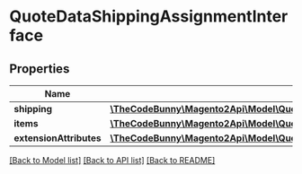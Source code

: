 # QuoteDataShippingAssignmentInterface

## Properties
Name | Type | Description | Notes
------------ | ------------- | ------------- | -------------
**shipping** | [**\TheCodeBunny\Magento2Api\Model\QuoteDataShippingInterface**](QuoteDataShippingInterface.md) |  | 
**items** | [**\TheCodeBunny\Magento2Api\Model\QuoteDataCartItemInterface[]**](QuoteDataCartItemInterface.md) |  | 
**extensionAttributes** | [**\TheCodeBunny\Magento2Api\Model\QuoteDataShippingAssignmentExtensionInterface**](QuoteDataShippingAssignmentExtensionInterface.md) |  | [optional] 

[[Back to Model list]](../README.md#documentation-for-models) [[Back to API list]](../README.md#documentation-for-api-endpoints) [[Back to README]](../README.md)


